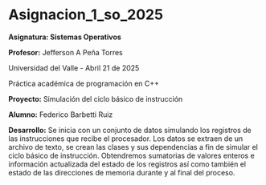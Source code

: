 # Asignacion_1_so_2025
**Asignatura: Sistemas Operativos**

**Profesor:**
Jefferson A Peña Torres

Universidad del Valle - Abril 21 de 2025

Práctica académica de programación en C++

**Proyecto:**
Simulación del ciclo básico de instrucción

**Alumno:**
Federico Barbetti Ruiz

**Desarrollo:** Se inicia con un conjunto de datos simulando los registros de las instrucciones que recibe el procesador.
Los datos se extraen de un archivo de texto, se crean las clases y sus dependencias a fin de simular el ciclo básico de instrucción.
Obtendremos sumatorias de valores enteros e información actualizada del estado de los registros así como también el estado de las direcciones de memoria durante y al final del proceso.








